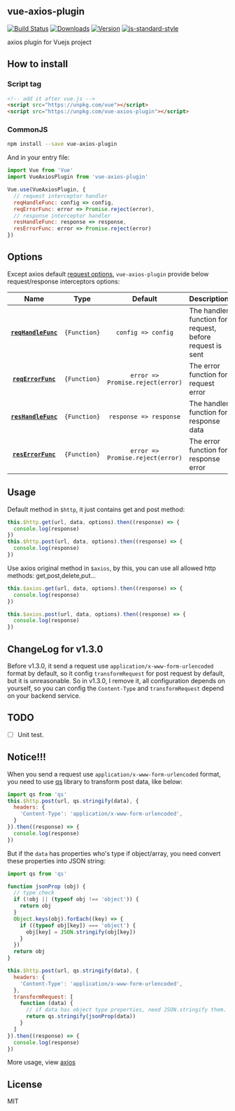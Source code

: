 ## vue-axios-plugin

[![Build Status](https://travis-ci.org/yugasun/vue-axios-plugin.svg?branch=master)](https://travis-ci.org/yugasun/vue-axios-plugin)
<a href="https://www.npmjs.com/package/vue-axios-plugin"><img src="https://img.shields.io/npm/dm/vue-axios-plugin.svg" alt="Downloads"></a>
<a href="https://www.npmjs.com/package/vue-axios-plugin"><img src="https://img.shields.io/npm/v/vue-axios-plugin.svg" alt="Version"></a>
[![js-standard-style](https://img.shields.io/badge/code%20style-standard-brightgreen.svg)](http://standardjs.com)

axios plugin for Vuejs project

## How to install

### Script tag

```html
<!-- add it after vue.js -->
<script src="https://unpkg.com/vue"></script>
<script src="https://unpkg.com/vue-axios-plugin"></script>
```

### CommonJS

```bash
npm install --save vue-axios-plugin
```

And in your entry file:

```javascript
import Vue from 'Vue'
import VueAxiosPlugin from 'vue-axios-plugin'

Vue.use(VueAxiosPlugin, {
  // request interceptor handler
  reqHandleFunc: config => config,
  reqErrorFunc: error => Promise.reject(error),
  // response interceptor handler
  resHandleFunc: response => response,
  resErrorFunc: error => Promise.reject(error)
})
```

## Options

Except axios default [request options](https://github.com/axios/axios#request-config), `vue-axios-plugin` provide below request/response interceptors options:

|Name|Type|Default|Description|
|:--:|:--:|:-----:|:----------|
|**[`reqHandleFunc`](#)**|`{Function}`|`config => config`|The handler function for request, before request is sent|
|**[`reqErrorFunc`](#)**|`{Function}`|`error => Promise.reject(error)`|The error function for request error|
|**[`resHandleFunc`](#)**|`{Function}`|`response => response`|The handler function for response data|
|**[`resErrorFunc`](#)**|`{Function}`|`error => Promise.reject(error)`| The error function for response error |

## Usage

Default method in `$http`, it just contains get and post method:

```javascript
this.$http.get(url, data, options).then((response) => {
  console.log(response)
})
this.$http.post(url, data, options).then((response) => {
  console.log(response)
})
```

Use axios original method in `$axios`, by this, you can use all allowed http methods: get,post,delete,put...

```javascript
this.$axios.get(url, data, options).then((response) => {
  console.log(response)
})

this.$axios.post(url, data, options).then((response) => {
  console.log(response)
})
```

## ChangeLog for v1.3.0

Before v1.3.0, it send a request use `application/x-www-form-urlencoded` format by default, so it config `transformRequest` for post request by default, but it is unreasonable. So in v1.3.0, I remove it, all configuration depends on yourself, so you can config the `Content-Type` and `transformRequest` depend on your backend service.

## TODO

- [ ] Unit test.

## Notice!!!

When you send a request use `application/x-www-form-urlencoded` format, you need to use [qs]() library to transform post data, like below:

```js
import qs from 'qs'
this.$http.post(url, qs.stringify(data), {
  headers: {
    'Content-Type': 'application/x-www-form-urlencoded',
  }
}).then((response) => {
  console.log(response)
})
```

But if the `data` has properties who's type if object/array, you need convert these properties into JSON string:

```js
import qs from 'qs'

function jsonProp (obj) {
  // type check
  if (!obj || (typeof obj !== 'object')) {
    return obj
  }
  Object.keys(obj).forEach((key) => {
    if ((typeof obj[key]) === 'object') {
      obj[key] = JSON.stringify(obj[key])
    }
  })
  return obj
}

this.$http.post(url, qs.stringify(data), {
  headers: {
    'Content-Type': 'application/x-www-form-urlencoded',
  },
  transformRequest: [
    function (data) {
      // if data has object type properties, need JSON.stringify them.
      return qs.stringify(jsonProp(data))
    }
  ]
}).then((response) => {
  console.log(response)
})
```

More usage, view [axios](https://github.com/mzabriskie/axios)

## License

MIT
